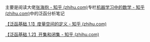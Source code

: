 主要是阅读大佬[张海抱 - 知乎 (zhihu.com)](https://www.zhihu.com/people/zhang-chu-heng/columns)专栏[机器学习中的数学 - 知乎 (zhihu.com)](https://www.zhihu.com/column/math-in-ML)中的泛函分析笔记

[【泛函基础 1.1】度量空间的定义 - 知乎 (zhihu.com)](https://zhuanlan.zhihu.com/p/82233915)

[【泛函基础 1.2】开集和闭集 - 知乎 (zhihu.com)](https://zhuanlan.zhihu.com/p/82329820)